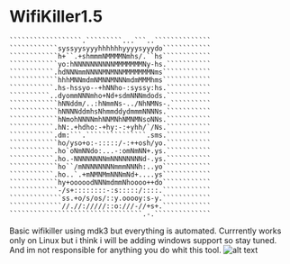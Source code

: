 # WifiKiller1.5



``````````````````````````````````````````````````
``````````````````.`````````...```..``````````````
````````````syssyysyyyhhhhhhyyyysyyydo````````````
````````````h+``.+shmmmNMMMMNmhs/.``hs````````````
````````````yo:hNNNNNNNNNNMMMMMMMNy-hs.```````````
```````````.hdNNNmmNNNNMNMNNMMMMMMMNms````````````
````````````hhhMNNmdmNMNNMNNNmdmMMMhms````````````
```````````.hs-hssyo--+hNNho-:syssy:hs.```````````
``````````..dyommNNNmho+Nd+sdmNNNmdods.```````````
````````````hNNddm/..:hNmmNs-../NhNMNs-.``````````
````````````hNNNNddmhsNhmmddydmmmNNNNs.```````````
````````````hNmohNNNNmhNNMNhNMNMNsoNNs.```````````
```````````.hN:.+hdho:-+hy:-:+yhh/`/Ns.```````````
```````````.dm:```.```````````````.sms.```````````
````````````ho/yso+o:-:::::/-:++osh/yo.```````````
```````````.ho`oNmNNdo:...-:omNmNN+.ys.```````````
```````````.ho.-NNNNNNNNmNNNNNNNNd-.ys.```````````
````````````ho``/mNNNNNNNNmmmNNNh:..yo````````````
```````````.ho..`.+mNMNMmNNNmNd+....ys````````````
````````````hy+ooooodNNNmdmmNhoooo++do````````````
````````````-/s+::::::::-:s:::::/::::.````````````
`````````````ss.+o/s/os/::y.ooooy:s-y.````````````
`````````````//.//://///::o:///-//+s+.````````````
`````````````````````````````````.-.``````````````
``````````````````````````````````````````````````


Basic wifikiller using mdk3 but everything is automated.
Currrently works only on Linux but i think i will be adding windows support so stay tuned.
And im not responsible for anything you do whit this tool.
![alt text](https://s-media-cache-ak0.pinimg.com/originals/f2/aa/18/f2aa180425d3697c8709e24be428b745.jpg)
